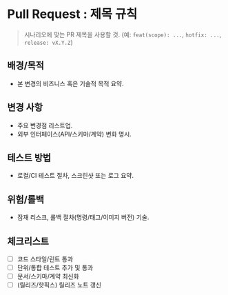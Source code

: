 # Pull Request : 제목 규칙
> 시나리오에 맞는 PR 제목을 사용할 것. (예: `feat(scope): ...`, `hotfix: ...`, `release: vX.Y.Z`)

## 배경/목적
- 본 변경의 비즈니스 혹은 기술적 목적 요약.

## 변경 사항
- 주요 변경점 리스트업.
- 외부 인터페이스(API/스키마/계약) 변화 명시.

## 테스트 방법
- 로컬/CI 테스트 절차, 스크린샷 또는 로그 요약.

## 위험/롤백
- 잠재 리스크, 롤백 절차(명령/태그/이미지 버전) 기술.

## 체크리스트
- [ ] 코드 스타일/린트 통과
- [ ] 단위/통합 테스트 추가 및 통과
- [ ] 문서/스키마/계약 최신화
- [ ] (릴리즈/핫픽스) 릴리즈 노트 갱신

<!-- LINT-MARKERS: DO-NOT-REMOVE -->
